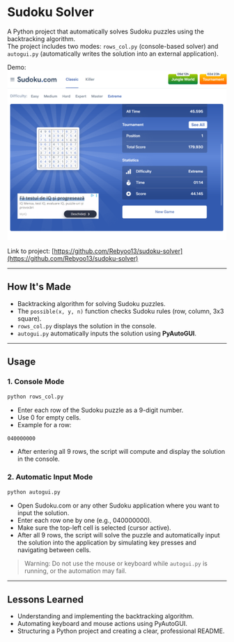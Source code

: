 # Sudoku Solver 

A Python project that automatically solves Sudoku puzzles using the backtracking algorithm.  
The project includes two modes: `rows_col.py` (console-based solver) and `autogui.py` (automatically writes the solution into an external application).  

Demo:  
![Sudoku Screenshot](ss3.png)  

Link to project: [https://github.com/Rebyoo13/sudoku-solver](https://github.com/Rebyoo13/sudoku-solver)

---

## How It's Made
- Backtracking algorithm for solving Sudoku puzzles.  
- The `possible(x, y, n)` function checks Sudoku rules (row, column, 3x3 square).  
- `rows_col.py` displays the solution in the console.  
- `autogui.py` automatically inputs the solution using **PyAutoGUI**.
---

## Usage

### 1. Console Mode
```bash
python rows_col.py
````

* Enter each row of the Sudoku puzzle as a 9-digit number.
* Use 0 for empty cells.
* Example for a row:

```
040000000
```

* After entering all 9 rows, the script will compute and display the solution in the console.

### 2. Automatic Input Mode

```bash
python autogui.py
```

* Open Sudoku.com or any other Sudoku application where you want to input the solution.
* Enter each row one by one (e.g., 040000000).
* Make sure the top-left cell is selected (cursor active).
* After all 9 rows, the script will solve the puzzle and automatically input the solution into the application by simulating key presses and navigating between cells.
> Warning: Do not use the mouse or keyboard while `autogui.py` is running, or the automation may fail.
---

## Lessons Learned

* Understanding and implementing the backtracking algorithm.
* Automating keyboard and mouse actions using PyAutoGUI.
* Structuring a Python project and creating a clear, professional README.

````
